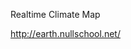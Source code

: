 Realtime Climate Map

<a href="http://earth.nullschool.net/" target="_blank">http://earth.nullschool.net/</a>